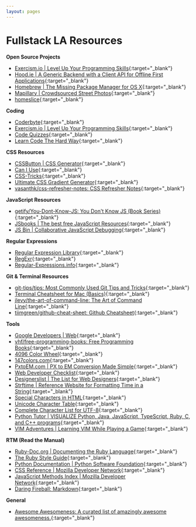 ```yaml
---
layout: pages
---
```


Fullstack LA Resources
======================

**Open Source Projects**

+ [Exercism.io \| Level Up Your Programming Skills](http://exercism.io/){:target="_blank"}
+ [Hood.ie \| A Generic Backend with a Client API for Offline First Applications](http://hood.ie/){:target="_blank"}
+ [Homebrew \| The Missing Package Manager for OS X](https://github.com/Homebrew/brew/){:target="_blank"}
+ [Mapillary \| Crowdsourced Street Photos](https://www.mapillary.com/){:target="_blank"}
+ [homeslice](https://github.com/andytlr/homeslice){:target="_blank"}


**Coding**

+ [Coderbyte](https://coderbyte.com/){:target="_blank"}
+ [Exercism.io \| Level Up Your Programming Skills](http://exercism.io/){:target="_blank"}
+ [Code Quizzes](http://www.codequizzes.com/){:target="_blank"}
+ [Learn Code The Hard Way](https://learncodethehardway.org/){:target="_blank"}


**CSS Resources**

+ [CSSButton \| CSS Generator](http://www.cssbutton.me/){:target="_blank"}
+ [Can I Use](http://caniuse.com/){:target="_blank"}
+ [CSS-Tricks](https://css-tricks.com/){:target="_blank"}
+ [Ultimate CSS Gradient Generator](http://www.colorzilla.com/gradient-editor/){:target="_blank"}
+ [vasanthk/css-refresher-notes: CSS Refresher Notes](https://github.com/vasanthk/css-refresher-notes){:target="_blank"}


**JavaScript Resources**

+ [getify/You-Dont-Know-JS: You Don't Know JS (Book Series)](https://github.com/getify/You-Dont-Know-JS){:target="_blank"}
+ [JSbooks \| The best free JavaScript Resources](http://jsbooks.revolunet.com/){:target="_blank"}
+ [JS Bin \| Collaborative JavaScript Debugging](https://jsbin.com){:target="_blank"}


**Regular Expressions**

+ [Regular Expression Library](http://regexlib.com/){:target="_blank"}
+ [RegExr](http://regexr.com/){:target="_blank"}
+ [Regular-Expressions.info](http://www.regular-expressions.info/){:target="_blank"}


**Git & Terminal Resources**

+ [git-tips/tips: Most Commonly Used Git Tips and Tricks](https://github.com/git-tips/tips){:target="_blank"}
+ [Terminal Cheatsheet for Mac (Basics)](https://github.com/0nn0/terminal-mac-cheatsheet){:target="_blank"}
+ [jlevy/the-art-of-command-line: The Art of Command Line](https://github.com/jlevy/the-art-of-command-line){:target="_blank"}
+ [tiimgreen/github-cheat-sheet: Github Cheatsheet](https://github.com/tiimgreen/github-cheat-sheet){:target="_blank"}


**Tools**

+ [Google Developers \| Web](https://developers.google.com/web/){:target="_blank"}
+ [vhf/free-programming-books: Free Programming Books](https://github.com/vhf/free-programming-books/blob/master/{:target="_blank"}free-programming-books.md){:target="_blank"}
+ [4096 Color Wheel](http://www.ficml.org/jemimap/style/color/wheel.html){:target="_blank"}
+ [147colors.com](http://www.147colors.com/grid/){:target="_blank"}
+ [PxtoEM.com \| PX to EM Conversion Made Simple](http://pxtoem.com/){:target="_blank"}
+ [Web Developer Checklist](http://webdevchecklist.com/){:target="_blank"}
+ [Designerslist \| The List for Web Designers](http://www.designerslist.info/){:target="_blank"}
+ [Strftime \| Reference Website for Formatting Time in a String](http://strftime.net/){:target="_blank"}
+ [Special Characters in HTML](http://www.degraeve.com/reference/specialcharacters.php){:target="_blank"}
+ [Unicode Character Table](http://unicode-table.com/en/#control-character){:target="_blank"}
+ [Complete Character List for UTF-8](http://www.fileformat.info/info/charset/UTF-8/list.htm){:target="_blank"}
+ [Python Tutor \| VISUALIZE Python, Java, JavaScript, TypeScript, Ruby, C, and C++ programs](http://pythontutor.com/){:target="_blank"}
+ [VIM Adventures \| Learning VIM While Playing a Game](http://vim-adventures.com/){:target="_blank"}


**RTM (Read the Manual)**

+ [Ruby-Doc.org \| Documenting the Ruby Language](http://ruby-doc.org/){:target="_blank"}
+ [The Ruby Style Guide](https://github.com/bbatsov/ruby-style-guide){:target="_blank"}
+ [Python Documentation \| Python Software Foundation](https://docs.python.org){:target="_blank"}
+ [CSS Reference \| Mozilla Developer Network](https://developer.mozilla.org/en-US/docs/Web/CSS/Reference){:target="_blank"}
+ [JavaScript Methods Index \| Mozilla Developer Network](https://developer.mozilla.org/en-US/docs/Web/JavaScript/Reference{:target="_blank"}/Methods_Index){:target="_blank"}
+ [Daring Fireball: Markdown](http://daringfireball.net/projects/markdown/){:target="_blank"}


**General**

+ [Awesome Awesomeness: A curated list of amazingly awesome awesomeness.](https://github.com/bayandin/awesome-awesomeness){:target="_blank"}

